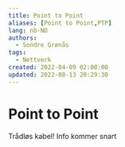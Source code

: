 ```yaml
---
title: Point to Point
aliases: [Point to Point,PTP]
lang: nb-NO
authors:
  - Sondre Grønås
tags:
  - Nettverk
created: 2022-04-09 02:00:00
updated: 2022-08-13 20:29:30
---
```

# Point to Point
Trådløs kabel! Info kommer snart